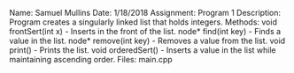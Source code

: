Name: Samuel Mullins
Date: 1/18/2018
Assignment: Program 1
Description:
    Program creates a singularly linked list that holds integers.
    Methods:    void  frontSert(int x) - Inserts in the front of the list.
                node* find(int key) - Finds a value in the list.
                node* remove(int key) - Removes a value from the list.
                void  print() - Prints the list.
                void orderedSert() - Inserts a value in the list while maintaining ascending order.
Files:
    main.cpp
